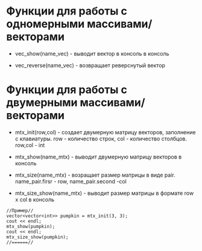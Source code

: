# Функции для работы с одномерными массивами/векторами


- vec_show(name_vec) - выводит вектор в консоль  в консоль

- vec_reverse(name_vec) - возвращает реверснутый вектор

# Функции для работы с двумерными массивами/векторами

- mtx_init(row,col) - создает двумерную матрицу векторов, заполнение с клавиатуры. row - количество строк, col - количество столбцов. row,col - int

- mtx_show(name_mtx) - выводит двумерную матрицу векторов в консоль

- mtx_size(name_mtx) - возращает размер матрицы в виде pair. name_pair.firsr - row, name_pair.second -col

- mtx_size_show(name_mtx) - выводит размер матрицы в формате row x col в консоль

```
//Пример//
vector<vector<int>> pumpkin = mtx_init(3, 3);
cout << endl;
mtx_show(pumpkin);
cout << endl;
mtx_size_show(pumpkin);
//======//
```
